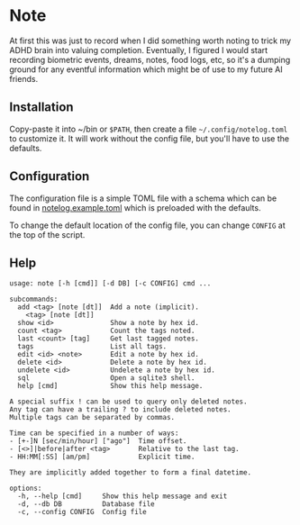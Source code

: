 # Note
At first this was just to record when I did something worth noting to trick my ADHD brain into valuing completion. Eventually, I figured I would start recording biometric events, dreams, notes, food logs, etc, so it's a dumping ground for any eventful information which might be of use to my future AI friends.

## Installation
Copy-paste it into ~/bin or `$PATH`, then create a file `~/.config/notelog.toml` to customize it. It will work without the config file, but you'll have to use the defaults.

## Configuration
The configuration file is a simple TOML file with a schema which can be found in [notelog.example.toml](./notelog.example.toml) which is preloaded with the defaults.

To change the default location of the config file, you can change `CONFIG` at the top of the script.

## Help
```
usage: note [-h [cmd]] [-d DB] [-c CONFIG] cmd ...

subcommands:
  add <tag> [note [dt]]  Add a note (implicit).
    <tag> [note [dt]]
  show <id>              Show a note by hex id.
  count <tag>            Count the tags noted.
  last <count> [tag]     Get last tagged notes.
  tags                   List all tags.
  edit <id> <note>       Edit a note by hex id.
  delete <id>            Delete a note by hex id.
  undelete <id>          Undelete a note by hex id.
  sql                    Open a sqlite3 shell.
  help [cmd]             Show this help message.

A special suffix ! can be used to query only deleted notes.
Any tag can have a trailing ? to include deleted notes.
Multiple tags can be separated by commas.

Time can be specified in a number of ways:
- [+-]N [sec/min/hour] ["ago"]  Time offset.
- [<>]|before|after <tag>       Relative to the last tag.
- HH:MM[:SS] [am/pm]            Explicit time.

They are implicitly added together to form a final datetime.

options:
  -h, --help [cmd]     Show this help message and exit
  -d, --db DB          Database file
  -c, --config CONFIG  Config file
```